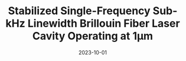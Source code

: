 ---
title: "Stabilized Single-Frequency Sub-kHz Linewidth Brillouin Fiber Laser Cavity Operating at 1µm"
collection: publications
category: manuscripts
permalink: /publication/2023-10-01-Stabilized-Single-Frequency-Sub-kHz-Linewidth-Brillouin-Fiber-Laser-Cavity-Operating-at-1m
date: 2023-10-01
venue: '<i>Applied Optics</i>'
paperurl: 'https://opg.optica.org/ao/abstract.cfm?uri=ao-62-30-8109'
citation: ' Moise Deroh,  Erwan Lucas,  Kamal Hammani,  Guy Millot,  Bertrand Kibler, <strong> Stabilized Single-Frequency Sub-kHz Linewidth Brillouin Fiber Laser Cavity Operating at 1µm.</strong>  <i>Applied Optics</i>, 2023.'
---